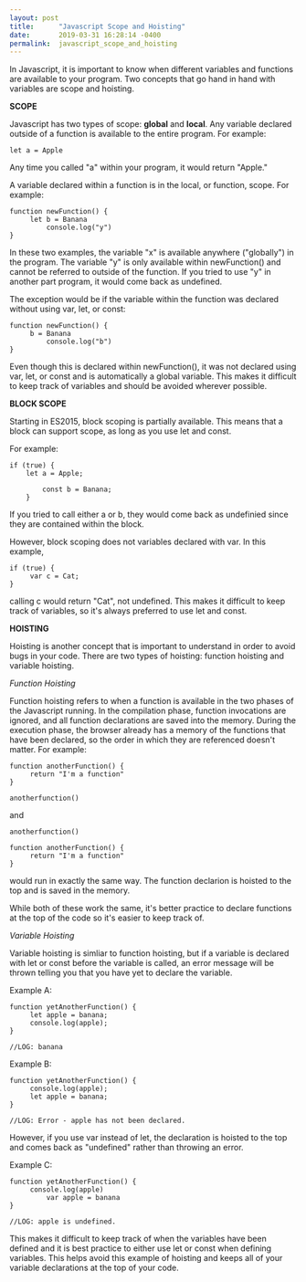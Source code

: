 ```yaml
---
layout: post
title:      "Javascript Scope and Hoisting"
date:       2019-03-31 16:28:14 -0400
permalink:  javascript_scope_and_hoisting
---
```



In Javascript, it is important to know when different variables and functions are available to your program. Two concepts that go hand in hand with variables are scope and hoisting. 

**SCOPE**

Javascript has two types of scope: **global** and **local**. Any variable declared outside of a function is available to the entire program. For example:

```
let a = Apple
```

Any time you called "a" within your program, it would return "Apple."

A variable declared within a function is in the local, or function, scope. For example:

```
function newFunction() {
     let b = Banana
		 console.log("y")
}
```

In these two examples, the variable "x" is available anywhere ("globally") in the program. The variable "y" is only available within newFunction() and cannot be referred to outside of the function. If you tried to use "y" in another part program, it would come back as undefined. 

The exception would be if the variable within the function was declared without using var, let, or const:

```
function newFunction() {
     b = Banana
		 console.log("b")
}
```

Even though this is declared within newFunction(), it was not declared using var, let, or const and is automatically a global variable. This makes it difficult to keep track of variables and should be avoided wherever possible.

**BLOCK SCOPE**

Starting in ES2015, block scoping is partially available. This means that a block can support scope, as long as you use let and const. 

For example:

```
if (true) {
    let a = Apple;
		
		const b = Banana;
	}	
```

If you tried to call either a or b, they would come back as undefinied since they are contained within the block. 

However, block scoping does not variables declared with var. In this example, 

```
if (true) {
     var c = Cat;
}
```

calling c would return "Cat", not undefined. This makes it difficult to keep track of variables, so it's always preferred to use let and const. 


**HOISTING**

Hoisting is another concept that is important to understand in order to avoid bugs in your code. There are two types of hoisting: function hoisting and variable hoisting. 

*Function Hoisting*

Function hoisting refers to when a function is available in the two phases of the Javascript running. In the compilation phase, function invocations are ignored, and all function declarations are saved into the memory. During the execution phase, the browser already has a memory of the functions that have been declared, so the order in which they are referenced doesn't matter. For example:

```
function anotherFunction() {
     return "I'm a function"
}

anotherfunction()
```

and 

```
anotherfunction()

function anotherFunction() {
     return "I'm a function"
}
```

would run in exactly the same way. The function declarion is hoisted to the top and is saved in the memory. 

While both of these work the same, it's better practice to declare functions at the top of the code so it's easier to keep track of. 

*Variable Hoisting*

Variable hoisting is simliar to function hoisting, but if a variable is declared with let or const before the variable is called, an error message will be thrown telling you that you have yet to declare the variable. 

Example A:
```
function yetAnotherFunction() {
     let apple = banana;
     console.log(apple);
}

//LOG: banana
```

Example B:
```
function yetAnotherFunction() {
     console.log(apple);
     let apple = banana;
}

//LOG: Error - apple has not been declared.
```

However, if you use var instead of let, the declaration is hoisted to the top and comes back as "undefined" rather than throwing an error. 

Example C:
```
function yetAnotherFunction() {
     console.log(apple)
		 var apple = banana
}

//LOG: apple is undefined. 
```

This makes it difficult to keep track of when the variables have been defined and it is best practice to either use let or const when defining variables. This helps avoid this example of hoisting and keeps all of your variable declarations at the top of your code. 







